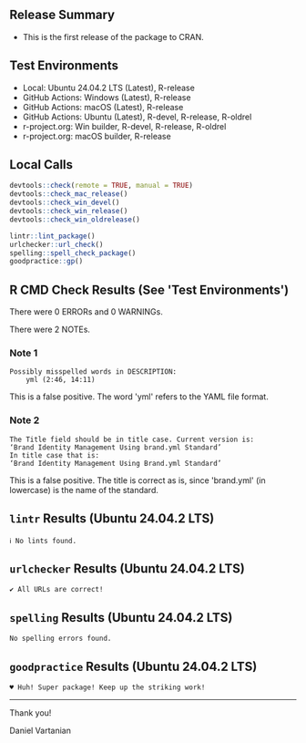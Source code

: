## Release Summary

- This is the first release of the package to CRAN.

## Test Environments

- Local: Ubuntu 24.04.2 LTS (Latest), R-release
- GitHub Actions: Windows (Latest), R-release
- GitHub Actions: macOS (Latest), R-release
- GitHub Actions: Ubuntu (Latest), R-devel, R-release, R-oldrel
- r-project.org: Win builder, R-devel, R-release, R-oldrel
- r-project.org: macOS builder, R-release

## Local Calls

```r
devtools::check(remote = TRUE, manual = TRUE)
devtools::check_mac_release()
devtools::check_win_devel()
devtools::check_win_release()
devtools::check_win_oldrelease()
```

```r
lintr::lint_package()
urlchecker::url_check()
spelling::spell_check_package()
goodpractice::gp()
```

## R CMD Check Results (See 'Test Environments')

There were 0 ERRORs and 0 WARNINGs.

There were 2 NOTEs.

### Note 1

```text
Possibly misspelled words in DESCRIPTION:
    yml (2:46, 14:11)
```

This is a false positive. The word 'yml' refers to the YAML file format.

### Note 2

```text
The Title field should be in title case. Current version is:
‘Brand Identity Management Using brand.yml Standard’
In title case that is:
‘Brand Identity Management Using Brand.yml Standard’
```

This is a false positive. The title is correct as is, since 'brand.yml'
(in lowercase) is the name of the standard.

## `lintr` Results (Ubuntu 24.04.2 LTS)

```text
ℹ No lints found.
```

## `urlchecker` Results (Ubuntu 24.04.2 LTS)

```text
✔ All URLs are correct!
```

## `spelling` Results (Ubuntu 24.04.2 LTS)

```text
No spelling errors found.
```

## `goodpractice` Results (Ubuntu 24.04.2 LTS)

```text
♥ Huh! Super package! Keep up the striking work!
```

---

Thank you!

Daniel Vartanian
